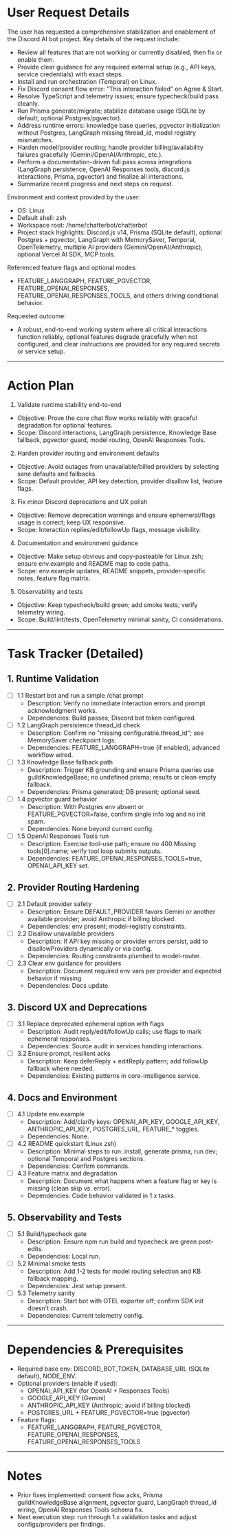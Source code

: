 # User Request Details

The user has requested a comprehensive stabilization and enablement of the Discord AI bot project. Key details of the request include:

- Review all features that are not working or currently disabled, then fix or enable them.
- Provide clear guidance for any required external setup (e.g., API keys, service credentials) with exact steps.
- Install and run orchestration (Temporal) on Linux.
- Fix Discord consent flow error: “This interaction failed” on Agree & Start.
- Resolve TypeScript and telemetry issues; ensure typecheck/build pass cleanly.
- Run Prisma generate/migrate; stabilize database usage (SQLite by default; optional Postgres/pgvector).
- Address runtime errors: knowledge base queries, pgvector initialization without Postgres, LangGraph missing thread_id, model registry mismatches.
- Harden model/provider routing; handle provider billing/availability failures gracefully (Gemini/OpenAI/Anthropic, etc.).
- Perform a documentation-driven full pass across integrations (LangGraph persistence, OpenAI Responses tools, discord.js interactions, Prisma, pgvector) and finalize all interactions.
- Summarize recent progress and next steps on request.

Environment and context provided by the user:

- OS: Linux
- Default shell: zsh
- Workspace root: /home/chatterbot/chatterbot
- Project stack highlights: Discord.js v14, Prisma (SQLite default), optional Postgres + pgvector, LangGraph with MemorySaver, Temporal, OpenTelemetry, multiple AI providers (Gemini/OpenAI/Anthropic), optional Vercel AI SDK, MCP tools.

Referenced feature flags and optional modes:

- FEATURE_LANGGRAPH, FEATURE_PGVECTOR, FEATURE_OPENAI_RESPONSES, FEATURE_OPENAI_RESPONSES_TOOLS, and others driving conditional behavior.

Requested outcome:

- A robust, end-to-end working system where all critical interactions function reliably, optional features degrade gracefully when not configured, and clear instructions are provided for any required secrets or service setup.

---

# Action Plan

1) Validate runtime stability end-to-end
- Objective: Prove the core chat flow works reliably with graceful degradation for optional features.
- Scope: Discord interactions, LangGraph persistence, Knowledge Base fallback, pgvector guard, model routing, OpenAI Responses Tools.

2) Harden provider routing and environment defaults
- Objective: Avoid outages from unavailable/billed providers by selecting sane defaults and fallbacks.
- Scope: Default provider, API key detection, provider disallow list, feature flags.

3) Fix minor Discord deprecations and UX polish
- Objective: Remove deprecation warnings and ensure ephemeral/flags usage is correct; keep UX responsive.
- Scope: Interaction replies/edit/followUp flags, message visibility.

4) Documentation and environment guidance
- Objective: Make setup obvious and copy-pasteable for Linux zsh; ensure env.example and README map to code paths.
- Scope: env.example updates, README snippets, provider-specific notes, feature flag matrix.

5) Observability and tests
- Objective: Keep typecheck/build green; add smoke tests; verify telemetry wiring.
- Scope: Build/lint/tests, OpenTelemetry minimal sanity, CI considerations.

---

# Task Tracker (Detailed)

## 1. Runtime Validation
- [ ] 1.1 Restart bot and run a simple /chat prompt
  - Description: Verify no immediate interaction errors and prompt acknowledgment works.
  - Dependencies: Build passes; Discord bot token configured.
- [ ] 1.2 LangGraph persistence thread_id check
  - Description: Confirm no "missing configurable.thread_id"; see MemorySaver checkpoint logs.
  - Dependencies: FEATURE_LANGGRAPH=true (if enabled), advanced workflow wired.
- [ ] 1.3 Knowledge Base fallback path
  - Description: Trigger KB grounding and ensure Prisma queries use guildKnowledgeBase; no undefined prisma; results or clean empty fallback.
  - Dependencies: Prisma generated; DB present; optional seed.
- [ ] 1.4 pgvector guard behavior
  - Description: With Postgres env absent or FEATURE_PGVECTOR=false, confirm single info log and no init spam.
  - Dependencies: None beyond current config.
- [ ] 1.5 OpenAI Responses Tools run
  - Description: Exercise tool-use path; ensure no 400 Missing tools[0].name; verify tool loop submits outputs.
  - Dependencies: FEATURE_OPENAI_RESPONSES_TOOLS=true, OPENAI_API_KEY set.

## 2. Provider Routing Hardening
- [ ] 2.1 Default provider safety
  - Description: Ensure DEFAULT_PROVIDER favors Gemini or another available provider; avoid Anthropic if billing blocked.
  - Dependencies: env present; model-registry constraints.
- [ ] 2.2 Disallow unavailable providers
  - Description: If API key missing or provider errors persist, add to disallowProviders dynamically or via config.
  - Dependencies: Routing constraints plumbed to model-router.
- [ ] 2.3 Clear env guidance for providers
  - Description: Document required env vars per provider and expected behavior if missing.
  - Dependencies: Docs update.

## 3. Discord UX and Deprecations
- [ ] 3.1 Replace deprecated ephemeral option with flags
  - Description: Audit reply/edit/followUp calls; use flags to mark ephemeral responses.
  - Dependencies: Source audit in services handling interactions.
- [ ] 3.2 Ensure prompt, resilient acks
  - Description: Keep deferReply + editReply pattern; add followUp fallback where needed.
  - Dependencies: Existing patterns in core-intelligence service.

## 4. Docs and Environment
- [ ] 4.1 Update env.example
  - Description: Add/clarify keys: OPENAI_API_KEY, GOOGLE_API_KEY, ANTHROPIC_API_KEY, POSTGRES_URL, FEATURE_* toggles.
  - Dependencies: None.
- [ ] 4.2 README quickstart (Linux zsh)
  - Description: Minimal steps to run: install, generate prisma, run dev; optional Temporal and Postgres sections.
  - Dependencies: Confirm commands.
- [ ] 4.3 Feature matrix and degradation
  - Description: Document what happens when a feature flag or key is missing (clean skip vs. error).
  - Dependencies: Code behavior validated in 1.x tasks.

## 5. Observability and Tests
- [ ] 5.1 Build/typecheck gate
  - Description: Ensure npm run build and typecheck are green post-edits.
  - Dependencies: Local run.
- [ ] 5.2 Minimal smoke tests
  - Description: Add 1-2 tests for model routing selection and KB fallback mapping.
  - Dependencies: Jest setup present.
- [ ] 5.3 Telemetry sanity
  - Description: Start bot with OTEL exporter off; confirm SDK init doesn’t crash.
  - Dependencies: Current telemetry config.

---

# Dependencies & Prerequisites
- Required base env: DISCORD_BOT_TOKEN, DATABASE_URL (SQLite default), NODE_ENV.
- Optional providers (enable if used):
  - OPENAI_API_KEY (for OpenAI + Responses Tools)
  - GOOGLE_API_KEY (Gemini)
  - ANTHROPIC_API_KEY (Anthropic; avoid if billing blocked)
  - POSTGRES_URL + FEATURE_PGVECTOR=true (pgvector)
- Feature flags:
  - FEATURE_LANGGRAPH, FEATURE_PGVECTOR, FEATURE_OPENAI_RESPONSES, FEATURE_OPENAI_RESPONSES_TOOLS

---

# Notes
- Prior fixes implemented: consent flow acks, Prisma guildKnowledgeBase alignment, pgvector guard, LangGraph thread_id wiring, OpenAI Responses Tools schema fix.
- Next execution step: run through 1.x validation tasks and adjust configs/providers per findings.
